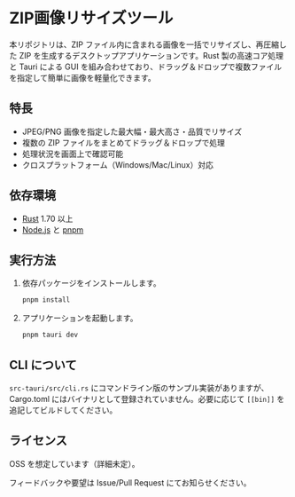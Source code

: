 # ZIP画像リサイズツール

本リポジトリは、ZIP ファイル内に含まれる画像を一括でリサイズし、再圧縮した ZIP を生成するデスクトップアプリケーションです。Rust 製の高速コア処理と Tauri による GUI を組み合わせており、ドラッグ＆ドロップで複数ファイルを指定して簡単に画像を軽量化できます。

## 特長
- JPEG/PNG 画像を指定した最大幅・最大高さ・品質でリサイズ
- 複数の ZIP ファイルをまとめてドラッグ＆ドロップで処理
- 処理状況を画面上で確認可能
- クロスプラットフォーム（Windows/Mac/Linux）対応

## 依存環境
- [Rust](https://www.rust-lang.org/) 1.70 以上
- [Node.js](https://nodejs.org/) と [pnpm](https://pnpm.io/)

## 実行方法
1. 依存パッケージをインストールします。
   ```sh
   pnpm install
   ```
2. アプリケーションを起動します。
   ```sh
   pnpm tauri dev
   ```

## CLI について
`src-tauri/src/cli.rs` にコマンドライン版のサンプル実装がありますが、Cargo.toml にはバイナリとして登録されていません。必要に応じて `[[bin]]` を追記してビルドしてください。

## ライセンス
OSS を想定しています（詳細未定）。

フィードバックや要望は Issue/Pull Request にてお知らせください。
